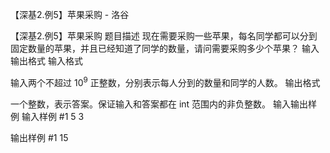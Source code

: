 



【深基2.例5】苹果采购 - 洛谷














【深基2.例5】苹果采购
题目描述
现在需要采购一些苹果，每名同学都可以分到固定数量的苹果，并且已经知道了同学的数量，请问需要采购多少个苹果？
输入输出格式
输入格式

输入两个不超过 $10^9$ 正整数，分别表示每人分到的数量和同学的人数。
输出格式

一个整数，表示答案。保证输入和答案都在 int 范围内的非负整数。
输入输出样例
输入样例 #1
5 3

输出样例 #1
15







